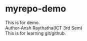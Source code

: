 # myrepo-demo

This is for demo.
<br>
Author-Ansh Raythatha(ICT 3rd Sem)
<br>
This is for learning git/github.
